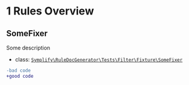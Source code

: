 # 1 Rules Overview

## SomeFixer

Some description

- class: [`Symplify\RuleDocGenerator\Tests\Filter\Fixture\SomeFixer`](Fixture/SomeFixer.php)

```diff
-bad code
+good code
```

<br>
